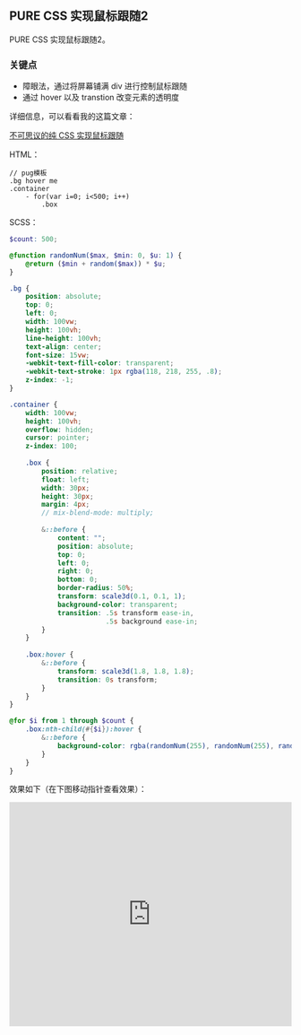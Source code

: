 ## PURE CSS 实现鼠标跟随2

PURE CSS 实现鼠标跟随2。

### 关键点

+ 障眼法，通过将屏幕铺满 div 进行控制鼠标跟随
+ 通过 hover 以及 transtion 改变元素的透明度 

详细信息，可以看看我的这篇文章：

[不可思议的纯 CSS 实现鼠标跟随](https://github.com/chokcoco/iCSS/issues/46)

HTML：

```pug
// pug模板
.bg hover me
.container
    - for(var i=0; i<500; i++)
        .box
```

SCSS：
```scss
$count: 500;

@function randomNum($max, $min: 0, $u: 1) {
	@return ($min + random($max)) * $u;
}

.bg {
    position: absolute;
    top: 0;
    left: 0;
    width: 100vw;
    height: 100vh;
    line-height: 100vh;
    text-align: center;
    font-size: 15vw;
    -webkit-text-fill-color: transparent;
    -webkit-text-stroke: 1px rgba(118, 218, 255, .8);
    z-index: -1;
}

.container {
    width: 100vw;
    height: 100vh;
    overflow: hidden;
    cursor: pointer;
    z-index: 100;
    
    .box {
        position: relative;
        float: left;
        width: 30px;
        height: 30px;
        margin: 4px;
        // mix-blend-mode: multiply;    
        
        &::before {
            content: "";
            position: absolute;
            top: 0;
            left: 0;
            right: 0;
            bottom: 0;
            border-radius: 50%;  
            transform: scale3d(0.1, 0.1, 1);
            background-color: transparent;
            transition: .5s transform ease-in,
                        .5s background ease-in;
        }
    }
    
    .box:hover {
        &::before {
            transform: scale3d(1.8, 1.8, 1.8);
            transition: 0s transform;
        }
    }
}

@for $i from 1 through $count {   
    .box:nth-child(#{$i}):hover {
        &::before {
            background-color: rgba(randomNum(255), randomNum(255), randomNum(255), .8);
        }
    }
}
```

效果如下（在下图移动指针查看效果）：

<iframe height="400" style="width: 100%;" scrolling="no" title="cancle  transition " src="https://codepen.io/Chokcoco/embed/XgvjQM?height=400&theme-id=default&default-tab=result" frameborder="no" allowtransparency="true" allowfullscreen="true">
  See the Pen <a href='https://codepen.io/Chokcoco/pen/XgvjQM'>cancle  transition </a> by Chokcoco
  (<a href='https://codepen.io/Chokcoco'>@Chokcoco</a>) on <a href='https://codepen.io'>CodePen</a>.
</iframe>